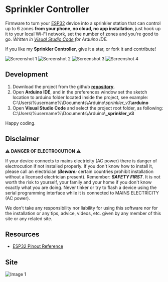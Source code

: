 # Sprinkler Controller

Firmware to turn your [ESP32](https://en.wikipedia.org/wiki/ESP32) device into a sprinkler station that can control up to 6 zones  **from your phone, no cloud, no app installation**, just hook up it to your local Wi-Fi network, set the number of zones and you're good to go. 
_Written in [Visual Studio Code](https://marketplace.visualstudio.com/items?itemName=vsciot-vscode.vscode-arduino) for Arduino IDE._

If you like my **Sprinkler Controller**, give it a star, or fork it and contribute!

![Screenshot 1](/docs/Screenshot_1.png)
![Screenshot 2](/docs/Screenshot_2.png)
![Screenshot 3](/docs/Screenshot_3.png)
![Screenshot 4](/docs/Screenshot_4.png)

## Development

1. Download the project from the github [**repository**](https://github.com/y10/sprinkler_v3).
2. Open **Arduino IDE**, and in the preferences window set the sketch location to arduino folder located inside the project, see example:
 C:\Users\\%username%\Documents\Arduino\\_sprinkler_v3_\\**arduino**
3. Open **Visual Studio Code** and select the project root folder, as following:
 C:\Users\\%username%\Documents\Arduino\\**_sprinkler_v3**

Happy coding.

## Disclaimer

:warning: **DANGER OF ELECTROCUTION** :warning:

If your device connects to mains electricity (AC power) there is danger of electrocution if not installed properly. If you don't know how to install it, please call an electrician (***Beware:*** certain countries prohibit installation without a licensed electrician present). Remember: _**SAFETY FIRST**_. It is not worth the risk to yourself, your family and your home if you don't know exactly what you are doing. Never tinker or try to flash a device using the serial programming interface while it is connected to MAINS ELECTRICITY (AC power).

We don't take any responsibility nor liability for using this software nor for the installation or any tips, advice, videos, etc. given by any member of this site or any related site.

## Resources
* [ESP32 Pinout Reference](https://lastminuteengineers.com/esp32-pinout-reference/)

## Site
![Image 1](/docs/Image_1.jpg)
